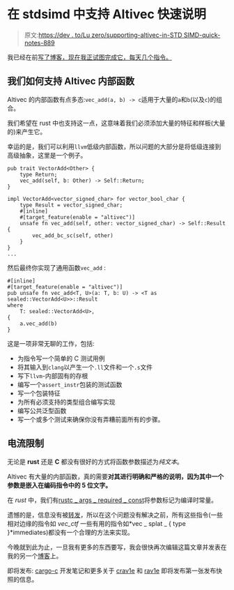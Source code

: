 # 在 stdsimd 中支持 Altivec 快速说明

> 原文:[https://dev . to/Lu zero/supporting-altivec-in-STD SIMD-quick-notes-889](https://dev.to/luzero/supporting-altivec-in-stdsimd-quick-notes-889)

我已经在前[写了博客，现在我正试图完成它，每天几个指令。](https://blogs.gentoo.org/lu_zero/2018/07/02/altivec-and-vsx-in-rust-part-1/)

## [](#how-we-support-altivec-intrinsics)我们如何支持 Altivec 内部函数

Altivec 的内部函数有点多态:`vec_add(a, b) -> c`适用于大量的`a`和`b`(以及`c`)的组合。

我们希望在 rust 中也支持这一点，这意味着我们必须添加大量的特征和样板(大量的)来产生它。

幸运的是，我们可以利用`llvm`低级内部函数，所以问题的大部分是将低级连接到高级抽象，这里是一个例子。

```
pub trait VectorAdd<Other> {
    type Return;
    vec_add(self, b: Other) -> Self::Return;
}

impl VectorAdd<vector_signed_char> for vector_bool_char {
    type Result = vector_signed_char;
    #[inline]
    #[target_feature(enable = "altivec")]
    unsafe fn vec_add(self, other: vector_signed_char) -> Self::Result {
        vec_add_bc_sc(self, other)
    }
}
... 
```

然后最终你实现了通用函数`vec_add` :

```
#[inline]
#[target_feature(enable = "altivec")]
pub unsafe fn vec_add<T, U>(a: T, b: U) -> <T as sealed::VectorAdd<U>>::Result
where
    T: sealed::VectorAdd<U>,
{
    a.vec_add(b)
} 
```

这是一项非常无聊的工作，包括:

*   为指令写一个简单的 C 测试用例
*   将其输入到`clang`以产生一个`.ll`文件和一个`.s`文件
*   写下`llvm`-内部固有的存根
*   编写一个`assert_instr`包装的测试函数
*   写一个包装特征
*   为所有必须支持的类型组合编写实现
*   编写公共泛型函数
*   写一个或多个测试来确保你没有弄糟前面所有的步骤。

## [](#current-limitations)电流限制

无论是 **rust** 还是 **C** 都没有很好的方式将函数参数描述为*纯文本*。

Altivec 有大量的内部函数，真的需要**对其进行明确和严格的说明，因为其中一个参数是嵌入在编码指令中的 5 位文字。**

在 *rust* 中，我们有[rustc _ args _ required _ const](https://github.com/rust-lang/rust/pull/48018)将参数标记为编译时常量。

遗憾的是，信息没有被[转发](https://github.com/rust-lang/rust/issues/61180)，所以在这个问题没有解决之前，所有这些指令(一些相对边缘的指令如 *vec_ctf* 一些有用的指令如*vec _ splat _ { type }*immediates)都没有一个合理的方法来实现。

今晚就到此为止，一旦我有更多的东西要写，我会很快再次编辑这篇文章并发表在我的另一个[博客](https://blogs.gentoo.org/lu_zero)上。

即将发布: [cargo-c](https://github.com/lu-zero/cargo-c) 开发笔记和更多关于 [crav1e](https://github.com/lu-zero/crav1e) 和 [rav1e](https://github.com/lu-zero/rav1e) 即将发布第一张发布快照的信息。
